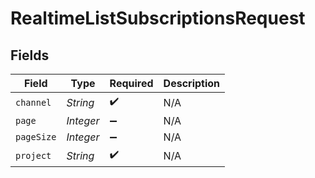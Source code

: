 # RealtimeListSubscriptionsRequest


## Fields

| Field              | Type               | Required           | Description        |
| ------------------ | ------------------ | ------------------ | ------------------ |
| `channel`          | *String*           | :heavy_check_mark: | N/A                |
| `page`             | *Integer*          | :heavy_minus_sign: | N/A                |
| `pageSize`         | *Integer*          | :heavy_minus_sign: | N/A                |
| `project`          | *String*           | :heavy_check_mark: | N/A                |